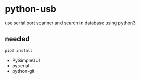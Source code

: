 # python-usb

use serial port scanner and search in database using python3

## needed

`pip3 install`
- PySimpleGUI
- pyserial
- python-git
